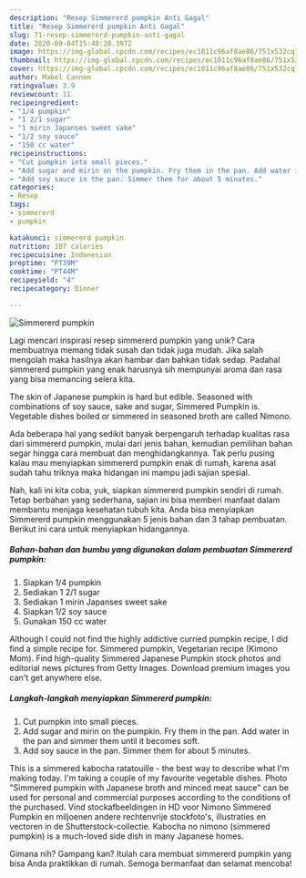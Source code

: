 ```yaml
---
description: "Resep Simmererd pumpkin Anti Gagal"
title: "Resep Simmererd pumpkin Anti Gagal"
slug: 71-resep-simmererd-pumpkin-anti-gagal
date: 2020-09-04T15:40:28.397Z
image: https://img-global.cpcdn.com/recipes/ec1011c96af8ae86/751x532cq70/simmererd-pumpkin-recipe-main-photo.jpg
thumbnail: https://img-global.cpcdn.com/recipes/ec1011c96af8ae86/751x532cq70/simmererd-pumpkin-recipe-main-photo.jpg
cover: https://img-global.cpcdn.com/recipes/ec1011c96af8ae86/751x532cq70/simmererd-pumpkin-recipe-main-photo.jpg
author: Mabel Cannon
ratingvalue: 3.9
reviewcount: 11
recipeingredient:
- "1/4 pumpkin"
- "1 2/1 sugar"
- "1 mirin Japanses sweet sake"
- "1/2 soy sauce"
- "150 cc water"
recipeinstructions:
- "Cut pumpkin into small pieces."
- "Add sugar and mirin on the pumpkin. Fry them in the pan. Add water in the pan and simmer them until it becomes soft."
- "Add soy sauce in the pan. Simmer them for about 5 minutes."
categories:
- Resep
tags:
- simmererd
- pumpkin

katakunci: simmererd pumpkin 
nutrition: 107 calories
recipecuisine: Indonesian
preptime: "PT39M"
cooktime: "PT44M"
recipeyield: "4"
recipecategory: Dinner

---
```



![Simmererd pumpkin](https://img-global.cpcdn.com/recipes/ec1011c96af8ae86/751x532cq70/simmererd-pumpkin-recipe-main-photo.jpg)

Lagi mencari inspirasi resep simmererd pumpkin yang unik? Cara membuatnya memang tidak susah dan tidak juga mudah. Jika salah mengolah maka hasilnya akan hambar dan bahkan tidak sedap. Padahal simmererd pumpkin yang enak harusnya sih mempunyai aroma dan rasa yang bisa memancing selera kita.

The skin of Japanese pumpkin is hard but edible. Seasoned with combinations of soy sauce, sake and sugar, Simmered Pumpkin is. Vegetable dishes boiled or simmered in seasoned broth are called Nimono.

Ada beberapa hal yang sedikit banyak berpengaruh terhadap kualitas rasa dari simmererd pumpkin, mulai dari jenis bahan, kemudian pemilihan bahan segar hingga cara membuat dan menghidangkannya. Tak perlu pusing kalau mau menyiapkan simmererd pumpkin enak di rumah, karena asal sudah tahu triknya maka hidangan ini mampu jadi sajian spesial.


Nah, kali ini kita coba, yuk, siapkan simmererd pumpkin sendiri di rumah. Tetap berbahan yang sederhana, sajian ini bisa memberi manfaat dalam membantu menjaga kesehatan tubuh kita. Anda bisa menyiapkan Simmererd pumpkin menggunakan 5 jenis bahan dan 3 tahap pembuatan. Berikut ini cara untuk menyiapkan hidangannya.

<!--inarticleads1-->

##### Bahan-bahan dan bumbu yang digunakan dalam pembuatan Simmererd pumpkin:

1. Siapkan 1/4 pumpkin
1. Sediakan 1 2/1 sugar
1. Sediakan 1 mirin Japanses sweet sake
1. Siapkan 1/2 soy sauce
1. Gunakan 150 cc water


Although I could not find the highly addictive curried pumpkin recipe, I did find a simple recipe for. Simmered pumpkin, Vegetarian recipe (Kimono Mom). Find high-quality Simmered Japanese Pumpkin stock photos and editorial news pictures from Getty Images. Download premium images you can&#39;t get anywhere else. 

<!--inarticleads2-->

##### Langkah-langkah menyiapkan Simmererd pumpkin:

1. Cut pumpkin into small pieces.
1. Add sugar and mirin on the pumpkin. Fry them in the pan. Add water in the pan and simmer them until it becomes soft.
1. Add soy sauce in the pan. Simmer them for about 5 minutes.


This is a simmered kabocha ratatouille - the best way to describe what I&#39;m making today. I&#39;m taking a couple of my favourite vegetable dishes. Photo &#34;Simmered pumpkin with Japanese broth and minced meat sauce&#34; can be used for personal and commercial purposes according to the conditions of the purchased. Vind stockafbeeldingen in HD voor Nimono Simmered Pumpkin en miljoenen andere rechtenvrije stockfoto&#39;s, illustraties en vectoren in de Shutterstock-collectie. Kabocha no nimono (simmered pumpkin) is a much-loved side dish in many Japanese homes. 

Gimana nih? Gampang kan? Itulah cara membuat simmererd pumpkin yang bisa Anda praktikkan di rumah. Semoga bermanfaat dan selamat mencoba!
